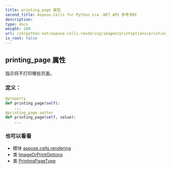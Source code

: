 ```yaml
---
title: printing_page 属性
second_title: Aspose.Cells for Python via .NET API 参考资料
description:
type: docs
weight: 260
url: /zh/python-net/aspose.cells.rendering/imageorprintoptions/printing_page/
is_root: false
---
```

## printing_page 属性

指示将不打印哪些页面。
### 定义：
```python
@property
def printing_page(self):
    ...
@printing_page.setter
def printing_page(self, value):
    ...
```

### 也可以看看
* 模块 [aspose.cells.rendering](../../)
* 类 [ImageOrPrintOptions](/cells/zh/python-net/aspose.cells.rendering/imageorprintoptions)
* 类 [PrintingPageType](/cells/zh/python-net/aspose.cells/printingpagetype)

